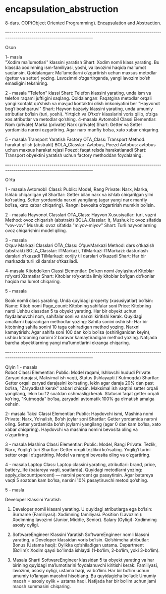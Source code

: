 # encapsulation_abstruction

8-dars. OOP(Object Oriented Programming). Encapsulation and Abstraction.

—------------------------------------------------------------------------------------------------------------------------

Oson 

1- masla  
 "Xodim ma’lumotlari" klassini yaratish
Shart: Xodim nomli klass yarating. Bu klassda xodimning ism-familiyasi, yoshi, va lavozimi haqida ma’lumot saqlansin.
Qoidalangan: Ma’lumotlarni o‘zgartirish uchun maxsus metodlar (getter va setter) yozing. Lavozimni o‘zgartirganda, yangi lavozim bo‘sh emasligini tekshiring.  





2  - masala
"Telefon" klassi
Shart: 
Telefon klassini yarating, unda ism va telefon raqami juftligini saqlang.
Qoidalangan: Faqatgina metodlar orqali yangi kontakt qo‘shish va mavjud kontaktni olish imkoniyatini ber
"Hayvonot bog‘i boshqaruvi"
Shart:
 Hayvon bazaviy klassini yarating, unda umumiy atributlar bo‘lsin (turi, yoshi). Yirtqich va O‘txo‘r klasslarini voris qilib, o‘ziga xos atributlar va metodlar qo‘shing.
4-masala
 Avtomobil Classi
Elementlar:
Nom (private)
Marka (private)
Narx (private)
Shart: Getter va Setter yordamida narxni ozgartiring. Agar narx manfiy bolsa, xato xabar chiqaring.




5  -  masala
Transport Yaratish Factory
OTA_Class: Transport
Method: harakat qilish (abstrakt)
BOLA_Classlar: Avtobus, Poezd
Avtobus: avtobus uchun maxsus harakat rejasi
Poezd: faqat relsda harakatlanadi
Shart: Transport obyektini yaratish uchun factory methoddan foydalaning.


—------------------------------------------------------------------------------------------------------------------------


O’rta

1 -  masala
Avtomobil Classi:
Public: Model, Rang
Private: Narx, Marka, Ishlab chiqarilgan yil
Shartlar: 
Getter bilan narx va ishlab chiqarilgan yilni ko‘rsating.
Setter yordamida narxni yangilang (agar yangi narx manfiy bo‘lsa, xato xabar chiqaring).
Rangni bevosita o‘zgartirish mumkin bo‘lsin.


2  -  masala
Hayvonot Classlari
OTA_Class: Hayvon
Xususiyatlar: turi, vazni
Method: ovoz chiqarish (abstrakt)
BOLA_Classlar: It, Mushuk
It: ovoz sifatida "vov-vov"
Mushuk: ovoz sifatida "miyov-miyov"
Shart: Turli hayvonlarning ovoz chiqarishini model qiling.

3  -  masala  
O‘quv Markazi Classlari
OTA_Class: O‘quvMarkazi
Method: dars o‘tkazish (abstrakt)
BOLA_Classlar: ITMarkazi, TilMarkazi
ITMarkazi: dasturlash darslari o‘tkazadi
TilMarkazi: xorijiy til darslari o‘tkazadi
Shart: Har bir markazda turli xil darslar o‘tkaziladi.


4-masala
Kitobdo‘kon Classi
Elementlar:
Do‘kon nomi
Joylashuvi
Kitoblar ro‘yxati
Xizmatlar
Shart:
Kitoblar ro‘yxatida ilmiy kitoblar bo‘lgan do‘konlar haqida ma'lumot chiqaring.

5 -  masala  

Book nomli class yarating.
Unda quyidagi property (xususiyatlar) bo‘lsin:
Name: Kitob nomi
Page_count: Kitobning sahifalar soni
Price: Kitobning narxi
Ushbu classdan 5 ta obyekt yarating.
Har bir obyekt uchun foydalanuvchi nom, sahifalar soni va narxni kiritishi kerak.
Quyidagi amallarni bajaradigan methodlar yozing:
Sahifa sonini oshirish: Har bir kitobning sahifa sonini 10 taga oshiradigan method yozing.
Narxni kamaytirish: Agar sahifa soni 100 dan ko‘p bo‘lsa (oshirilganidan keyin), ushbu kitobning narxini 2 baravar kamaytiradigan method yozing.
Natijada barcha obyektlarning yangi ma’lumotlarini ekranga chiqaring.



—------------------------------------------------------------------------------------------------------------------------

Qiyin
1 -  masala  
 Robot Classi
Elementlar:
Public: Model raqami, Ishlovchi hududi
Private: Zaryad darajasi, Maksimal ish vaqti, Status (Ishlayapti / Kutmoqda)
Shartlar:
Getter orqali zaryad darajasini ko‘rsating, lekin agar daraja 20% dan past bo‘lsa, "Zaryadlash kerak" xabari chiqsin.
Maksimal ish vaqtini setter orqali yangilang, lekin bu 12 soatdan oshmasligi kerak.
Statusni faqat getter orqali ko‘ring, "Kutmoqda" bo‘lsa, zaryadni avtomatik 100% ga o‘rnatish amalga oshsin.

2- masala
Taksi Classi
Elementlar:
Public: Haydovchi ismi, Mashina nomi
Private: Narx, Yo‘nalish, Bo‘sh joylar soni
Shartlar:
Getter yordamida narxni oling.
Setter yordamida bo‘sh joylarni yangilang (agar 0 dan kam bo‘lsa, xato xabar chiqaring).
Haydovchi va mashina nomini bevosita oling va o‘zgartiring.


3 -  masala
Mashina Classi
Elementlar:
Public: Model, Rangi
Private: Tezlik, Narx, Yoqilg‘i turi
Shartlar:
Getter orqali tezlikni ko‘rsating.
Yoqilg‘i turini setter orqali o‘zgartiring.
Model va rangni bevosita oling va o‘zgartiring.

4 -  masala
Laptop Class:
Laptop classini yarating, atributlari:
brand,
price,
battery_life (batareya vaqti, soatlarda).
Quyidagi metodlarni yozing:
apply_discount(percent) — narxini percent ga pasaytirsin.
Agar batareya vaqti 5 soatdan kam bo‘lsa, narxini 10% pasaytiruvchi metod qo‘shing.

5  -  masla                

Developer Klassini Yaratish
1. Developer nomli klassni yarating. U quyidagi atributlarga ega bo‘lsin:
Surname (Familiyasi): Xodimning familiyasi.
Position (Lavozimi): Xodimning lavozimi (Junior, Middle, Senior).
Salary (Oyligi): Xodimning asosiy oyligi.

2. SoftwareEngineer Klassini Yaratish
SoftwareEngineer nomli klassni yarating, u Developer klassidan voris bo‘lsin. Qo‘shimcha atributlar:
Bonus (Ustama haqi): Oylikka qo‘shiladigan ustama.
Department (Bo‘lim): Xodim qaysi bo‘limda ishlaydi (1-bo‘lim, 2-bo‘lim, yoki 3-bo‘lim).

3. Masala Sharti
SoftwareEngineer klassidan 5 ta obyekt yarating va har birining quyidagi ma’lumotlarini foydalanuvchi kiritishi kerak:
Familiyasi, lavozimi, asosiy oyligi, ustama haqi, va bo‘limi.
Har bir bo‘lim uchun umumiy to‘langan maoshni hisoblang. Bu quyidagicha bo‘ladi:
Umumiy maosh = asosiy oylik + ustama haqi.
Natijada har bir bo‘lim uchun jami maosh summasini chiqaring.
